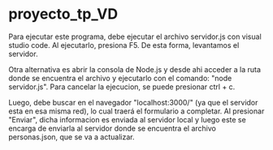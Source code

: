 # proyecto_tp_VD
Para ejecutar este programa, debe ejecutar el archivo servidor.js con visual studio code. Al ejecutarlo, presiona F5. De esta forma, levantamos el servidor. 

Otra alternativa es abrir la consola de Node.js y desde ahi acceder a la ruta donde se encuentra el archivo y ejecutarlo con el comando: "node servidor.js". Para cancelar la ejecucion, se puede presionar ctrl + c.

Luego, debe buscar en el navegador "localhost:3000/" (ya que el servidor esta en esa misma red), lo cual traerá el formulario a completar.
Al presionar "Enviar", dicha informacion es enviada al servidor local y luego este se encarga de enviarla al servidor donde se encuentra el archivo personas.json, que se va a actualizar.
